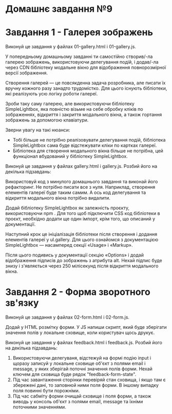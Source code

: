 # Домашнє завдання №9

# Завдання 1 - Галерея зображень

Виконуй це завдання у файлах 01-gallery.html і 01-gallery.js.

У попередньому домашньому завданні ти самостійно створив/-ла галерею зображень,
використовуючи делегування подій, і додав/-ла через CDN бібліотеку модальне
вікно для відображення повнорозмірної версії зображення.

Створення галерей — це повсякденна задача розробника, але писати їх вручну
кожного разу занадто трудомістко. Для цього існують бібліотеки, які реалізують
усю логіку роботи галереї.

Зроби таку саму галерею, але використовуючи бібліотеку SimpleLightbox, яка
повністю візьме на себе обробку кліків по зображеннях, відкриття і закриття
модального вікна, а також гортання зображень за допомогою клавіатури.

Зверни увагу на такі нюанси:

<ul>
<li>Тобі більше не потрібно реалізовувати делегування подій, бібліотека SimpleLightbox сама буде відстежувати кліки по картках галереї.</li>
<li>Бібліотека для створення модального вікна більше не потрібна, цей функціонал вбудований у бібліотеку SimpleLightbox.</li>
</ul>

Виконуй це завдання у файлах gallery.html і gallery.js. Розбий його на декілька
підзавдань:

Використовуй код з минулого домашнього завдання та виконай його рефакторинг. Не
потрібно писати все з нуля. Наприклад, створення елементів галереї буде таким
самим. А ось код делегування та відкриття модального вікна потрібно видалити.

Додай бібліотеку SimpleLightbox як залежність проєкту, використовуючи npm . Для
того щоб підключити CSS код бібліотеки в проєкт, необхідно додати ще один
імпорт, крім того, що описаний у документації.

Наступний крок це ініціалізація бібліотеки після створення і додання елементів
галереї у ul.gallery. Для цього ознайомся з документацією SimpleLightbox —
насамперед секції «Usage» і «Markup».

Після цього подивись у документації секцію «Options» і додай відображення
підписів до зображень з атрибута alt. Нехай підпис буде знизу і з'являється
через 250 мілісекунд після відкриття модального вікна.

# Завдання 2 - Форма зворотного зв'язку

Виконуй це завдання у файлах 02-form.html і 02-form.js.

Додай у HTML розмітку форми. У JS напиши скрипт, який буде зберігати значення
полів у локальне сховище, коли користувач щось друкує.

Виконуй це завдання у файлах feedback.html і feedback.js. Розбий його на
декілька підзавдань:

<ol>
<li>Використовуючи делегуваня, відстежуй на формі подію input і щоразу записуй у локальне сховище об'єкт з полями email і message, у яких зберігай поточні значення полів форми. Нехай ключем для сховища буде рядок "feedback-form-state".</li>
<li>Під час завантаження сторінки перевіряй стан сховища, і якщо там є збережені дані, то заповнюй ними поля форми. В іншому випадку поля повинні бути порожніми.</li>
<li>Під час сабміту форми очищай сховище і поля форми, а також виводь у консоль об'єкт з полями email, message та їхніми поточними значеннями.</li>
</ol>

